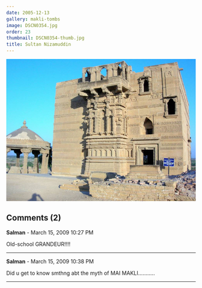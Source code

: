 ```yaml
---
date: 2005-12-13
gallery: makli-tombs
image: DSCN0354.jpg
order: 23
thumbnail: DSCN0354-thumb.jpg
title: Sultan Nizamuddin
---
```


![Sultan Nizamuddin](./DSCN0354.jpg)

<div id="comments">

## Comments (2)

**Salman** - March 15, 2009 10:27 PM

Old-school GRANDEUR!!!!

---

**Salman** - March 15, 2009 10:38 PM

Did u get to know smthng abt the myth of MAI MAKLI...........

---

</div>